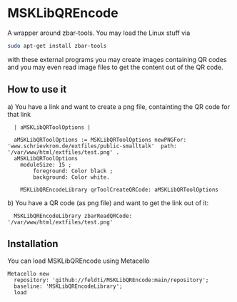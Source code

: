 # MSKLibQREncode
A wrapper around zbar-tools. You may load the Linux stuff via

```Bash
sudo apt-get install zbar-tools
```

with these external programs you may create images containing QR codes and you may even read image files to get the content out of the QR code.

## How to use it

a) You have a link and want to create a png file, containting the QR code for that link

```Smalltalk
  | aMSKLibQRToolOptions |

  aMSKLibQRToolOptions := MSKLibQRToolOptions newPNGFor: 'www.schrievkrom.de/extfiles/public-smalltalk'  path: '/var/www/html/extfiles/test.png' .
  aMSKLibQRToolOptions
    moduleSize: 15 ;
		foreground: Color black ;
		background: Color white.

	MSKLibQREncodeLibrary qrToolCreateQRCode: aMSKLibQRToolOptions
```

b) You have a QR code (as png file) and want to get the link out of it:

```Smalltalk
  MSKLibQREncodeLibrary zbarReadQRCode: '/var/www/html/extfiles/test.png' 
```

## Installation

You can load MSKLibQREncode using Metacello

```Smalltalk
Metacello new
  repository: 'github://feldti/MSKLibQREncode:main/repository';
  baseline: 'MSKLibQREncodeLibrary';
  load
```
